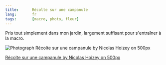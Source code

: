 ```yaml
--- 
title:      Récolte sur une campanule 
lang:       fr 
tags:       [macro, photo, fleur]
---
```


Pris tout simplement dans mon jardin, largement suffisant pour s'entraîner à la macro.

<div class="pixels-photo">
  <p><img src="https://drscdn.500px.org/photo/460421/m%3D900/2150f58978c3fbc674cd09940c46ec16" alt="Photograph Récolte sur une campanule by Nicolas Hoizey on 500px"></p>
  <a href="https://500px.com/photo/460421/r%C3%A9colte-sur-une-campanule-by-nicolas-hoizey">Récolte sur une campanule by Nicolas Hoizey on 500px</a>
</div>
<script type="text/javascript" src="https://500px.com/embed.js"></script>
